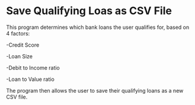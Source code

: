 # Save Qualifying Loas as CSV File

This program determines which bank loans the user qualifies for, based on 4 factors:

-Credit Score

-Loan Size

-Debit to Income ratio

-Loan to Value ratio

The program then allows the user to save their qualifying loans as a new CSV file.
